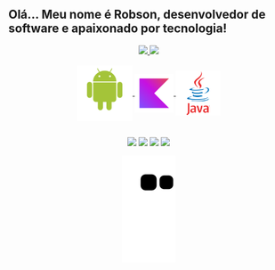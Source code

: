 ## Olá... Meu nome é Robson, desenvolvedor de software e apaixonado por tecnologia!
<div align="center">
  <a href="https://github.com/djroydb">
  <img height="180em" src="https://github-readme-stats.vercel.app/api?username=djroydb&show_icons=true&theme=midnight-purple&include_all_commits=true&count_private=true"/>
  <img height="180em" src="https://github-readme-stats.vercel.app/api/top-langs/?username=djroydb&theme=midnight-purple&count_private=true"/>
</div>
  
<div align="center" style="display: inline_block"><br>
  <img align="center" alt="djroydb-Android" height="100" width="100" src="https://raw.githubusercontent.com/devicons/devicon/master/icons/android/android-original-wordmark.svg">
  <img align="center" alt="djroydb-Kotlin" height="70" width="70" src="https://raw.githubusercontent.com/devicons/devicon/master/icons/kotlin/kotlin-original.svg">
  <img align="center" alt="djroydb-Java" height="80" width="80" src="https://raw.githubusercontent.com/devicons/devicon/master/icons/java/java-original-wordmark.svg">
  </div>
  
 ##
  
<div align="center">
  <a href="https://instagram.com/djroydb"  target="_blank"><img src="https://img.shields.io/badge/-Instagram-%23E4405F?style=for-the-badge&logo=instagram&logoColor=white" target="_blank"></a>
 	<a href="https://www.twitch.tv/Dj_Roy_" target="_blank"><img src="https://img.shields.io/badge/Twitch-9146FF?style=for-the-badge&logo=twitch&logoColor=white" target="_blank"></a>
  <a href = "mailto:djroydb@gmail.com"><img src="https://img.shields.io/badge/-Gmail-%23333?style=for-the-badge&logo=gmail&logoColor=white" target="_blank"></a>
  <a href="https://www.linkedin.com/in/robsonfreitasmobiledev" target="_blank"><img src="https://img.shields.io/badge/-LinkedIn-%230077B5?style=for-the-badge&logo=linkedin&logoColor=white" target="_blank"></a> 
  
  ![Snake animation](https://github.com/djroydb/djroydb/blob/output/github-contribution-grid-snake.svg)
  
</div>
